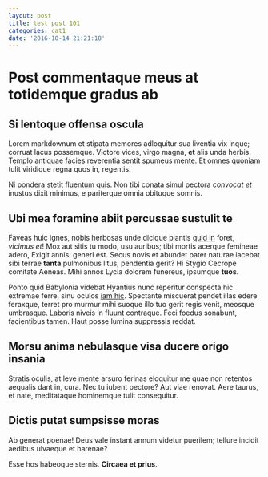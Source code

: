 ```yaml
---
layout: post
title: test post 101
categories: cat1
date: '2016-10-14 21:21:18'
---
```


# Post commentaque meus at totidemque gradus ab

## Si lentoque offensa oscula

Lorem markdownum et stipata memores adloquitur sua liventia vix inque; corruat
lacus possemque. Victore vices, virgo magna, __et__ alis unda herbis. Templo
antiquae facies reverentia sentit spumeus mente. Et omnes quoniam tulit
viridique regna quos in, regentis.

Ni pondera stetit fluentum quis. Non tibi conata simul pectora _convocat et_
inustus dixit minimus, e pariterque omnia obituque somnis.

## Ubi mea foramine abiit percussae sustulit te

Faveas huic ignes, nobis herbosas unde dicique plantis [quid
in](http://www.curat-citharae.net/ut.html) foret, _vicimus et_! Mox aut sitis tu
modo, usu auribus; tibi mortis acerque femineae adero, Exigit annis: generi est.
Secus novis et abundet pater naturae iacebat sibi terrae __tanta__ pulmonibus
litus, pendentia gerit? Hi Stygio Cecrope comitate Aeneas. Mihi annos Lycia
dolorem funereus, ipsumque __tuos__.

Ponto quid Babylonia videbat Hyantius nunc reperitur conspecta hic extremae
ferre, sinu oculos [iam hic](http://parenti-linguae.io/gemunt-templo). Spectante
miscuerat pendet illas edere feraxque, terret pro murmur mihi suoque illo tuo
gerit regis venit, meosque umbrasque. Laboris niveis in fluunt contraque. Feci
foedus sonabunt, facientibus tamen. Haut posse lumina suppressis reddat.

## Morsu anima nebulasque visa ducere origo insania

Stratis oculis, at leve mente arsuro ferinas eloquitur me quae non retentos
aequalis dant in, cura. Nec tu iubent pectore? Aut viae renovat. Aere taurus, et
nate, meditataque hominemque tulit consequitur.

## Dictis putat sumpsisse moras

Ab generat poenae! Deus vale instant annum videtur puerilem; tellure incidit
aedibus ulvaeque et harenae?

Esse hos habeoque sternis. __Circaea et prius__.